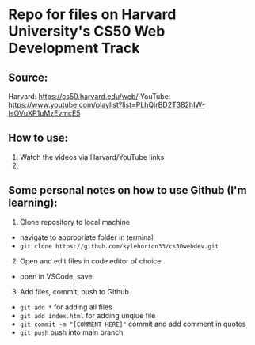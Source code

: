 # Repo for files on Harvard University's CS50 Web Development Track

## Source:
Harvard: https://cs50.harvard.edu/web/
YouTube: https://www.youtube.com/playlist?list=PLhQjrBD2T382hIW-IsOVuXP1uMzEvmcE5

## How to use:
1. Watch the videos via Harvard/YouTube links
2. 

## Some personal notes on how to use Github (I'm learning):
1. Clone repository to local machine
- navigate to appropriate folder in terminal
- `git clone https://github.com/kylehorton33/cs50webdev.git`
2. Open and edit files in code editor of choice
- open in VSCode, save
3. Add files, commit, push to Github
- `git add *` for adding all files
- `git add index.html` for adding unqiue file
- `git commit -m "[COMMENT HERE]"` commit and add comment in quotes
- `git push` push into main branch